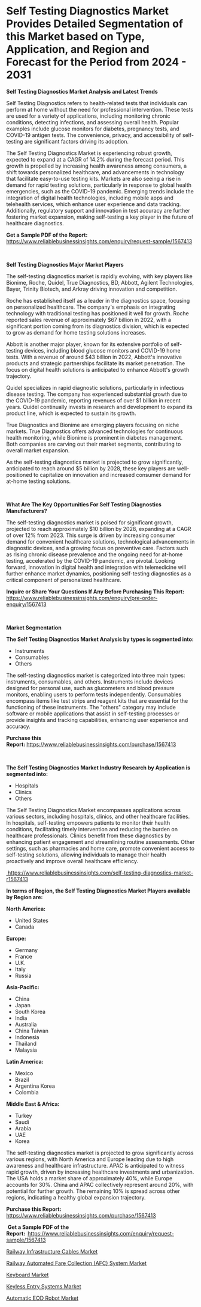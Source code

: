 <p><h1>Self Testing Diagnostics Market Provides Detailed Segmentation of this Market based on Type, Application, and Region and Forecast for the Period from 2024 - 2031</h1></p><p><strong>Self Testing Diagnostics Market Analysis and Latest Trends</strong></p>
<p><p>Self Testing Diagnostics refers to health-related tests that individuals can perform at home without the need for professional intervention. These tests are used for a variety of applications, including monitoring chronic conditions, detecting infections, and assessing overall health. Popular examples include glucose monitors for diabetes, pregnancy tests, and COVID-19 antigen tests. The convenience, privacy, and accessibility of self-testing are significant factors driving its adoption.</p><p>The Self Testing Diagnostics Market is experiencing robust growth, expected to expand at a CAGR of 14.2% during the forecast period. This growth is propelled by increasing health awareness among consumers, a shift towards personalized healthcare, and advancements in technology that facilitate easy-to-use testing kits. Markets are also seeing a rise in demand for rapid testing solutions, particularly in response to global health emergencies, such as the COVID-19 pandemic. Emerging trends include the integration of digital health technologies, including mobile apps and telehealth services, which enhance user experience and data tracking. Additionally, regulatory support and innovation in test accuracy are further fostering market expansion, making self-testing a key player in the future of healthcare diagnostics.</p></p>
<p><strong>Get a Sample PDF of the Report:&nbsp;</strong> <a href="https://www.reliablebusinessinsights.com/enquiry/request-sample/1567413">https://www.reliablebusinessinsights.com/enquiry/request-sample/1567413</a></p>
<p>&nbsp;</p>
<p><strong>Self Testing Diagnostics Major Market Players</strong></p>
<p><p>The self-testing diagnostics market is rapidly evolving, with key players like Bionime, Roche, Quidel, True Diagnostics, BD, Abbott, Agilent Technologies, Bayer, Trinity Biotech, and Arkray driving innovation and competition.</p><p>Roche has established itself as a leader in the diagnostics space, focusing on personalized healthcare. The company's emphasis on integrating technology with traditional testing has positioned it well for growth. Roche reported sales revenue of approximately $67 billion in 2022, with a significant portion coming from its diagnostics division, which is expected to grow as demand for home testing solutions increases.</p><p>Abbott is another major player, known for its extensive portfolio of self-testing devices, including blood glucose monitors and COVID-19 home tests. With a revenue of around $43 billion in 2022, Abbott's innovative products and strategic partnerships facilitate its market penetration. The focus on digital health solutions is anticipated to enhance Abbott's growth trajectory.</p><p>Quidel specializes in rapid diagnostic solutions, particularly in infectious disease testing. The company has experienced substantial growth due to the COVID-19 pandemic, reporting revenues of over $1 billion in recent years. Quidel continually invests in research and development to expand its product line, which is expected to sustain its growth.</p><p>True Diagnostics and Bionime are emerging players focusing on niche markets. True Diagnostics offers advanced technologies for continuous health monitoring, while Bionime is prominent in diabetes management. Both companies are carving out their market segments, contributing to overall market expansion.</p><p>As the self-testing diagnostics market is projected to grow significantly, anticipated to reach around $5 billion by 2028, these key players are well-positioned to capitalize on innovation and increased consumer demand for at-home testing solutions.</p></p>
<p>&nbsp;</p>
<p><strong>What Are The Key Opportunities For Self Testing Diagnostics Manufacturers?</strong></p>
<p><p>The self-testing diagnostics market is poised for significant growth, projected to reach approximately $10 billion by 2028, expanding at a CAGR of over 12% from 2023. This surge is driven by increasing consumer demand for convenient healthcare solutions, technological advancements in diagnostic devices, and a growing focus on preventive care. Factors such as rising chronic disease prevalence and the ongoing need for at-home testing, accelerated by the COVID-19 pandemic, are pivotal. Looking forward, innovation in digital health and integration with telemedicine will further enhance market dynamics, positioning self-testing diagnostics as a critical component of personalized healthcare.</p></p>
<p><strong>Inquire or Share Your Questions If Any Before Purchasing This Report:</strong> <a href="https://www.reliablebusinessinsights.com/enquiry/pre-order-enquiry/1567413">https://www.reliablebusinessinsights.com/enquiry/pre-order-enquiry/1567413</a></p>
<p>&nbsp;</p>
<p><strong>Market Segmentation</strong></p>
<p><strong>The Self Testing Diagnostics Market Analysis by types is segmented into:</strong></p>
<p><ul><li>Instruments</li><li>Consumables</li><li>Others</li></ul></p>
<p><p>The self-testing diagnostics market is categorized into three main types: instruments, consumables, and others. Instruments include devices designed for personal use, such as glucometers and blood pressure monitors, enabling users to perform tests independently. Consumables encompass items like test strips and reagent kits that are essential for the functioning of these instruments. The "others" category may include software or mobile applications that assist in self-testing processes or provide insights and tracking capabilities, enhancing user experience and accuracy.</p></p>
<p><strong>Purchase this Report:&nbsp;</strong><a href="https://www.reliablebusinessinsights.com/purchase/1567413">https://www.reliablebusinessinsights.com/purchase/1567413</a></p>
<p>&nbsp;</p>
<p><strong>The Self Testing Diagnostics Market Industry Research by Application is segmented into:</strong></p>
<p><ul><li>Hospitals</li><li>Clinics</li><li>Others</li></ul></p>
<p><p>The Self Testing Diagnostics Market encompasses applications across various sectors, including hospitals, clinics, and other healthcare facilities. In hospitals, self-testing empowers patients to monitor their health conditions, facilitating timely intervention and reducing the burden on healthcare professionals. Clinics benefit from these diagnostics by enhancing patient engagement and streamlining routine assessments. Other settings, such as pharmacies and home care, promote convenient access to self-testing solutions, allowing individuals to manage their health proactively and improve overall healthcare efficiency.</p></p>
<p><a href="https://www.reliablebusinessinsights.com/self-testing-diagnostics-market-r1567413">&nbsp;https://www.reliablebusinessinsights.com/self-testing-diagnostics-market-r1567413</a></p>
<p><strong>In terms of Region, the Self Testing Diagnostics Market Players available by Region are:</strong></p>
<p>
    <p> <strong> North America: </strong>
        <ul>
            <li>United States</li>
            <li>Canada</li>
        </ul>
        </p> 
    <p> <strong> Europe: </strong>
        <ul>
            <li>Germany</li>
            <li>France</li>
            <li>U.K.</li>
            <li>Italy</li>
            <li>Russia</li>
        </ul>
        </p> 
    <p> <strong> Asia-Pacific: </strong>
        <ul>
            <li>China</li>
            <li>Japan</li>
            <li>South Korea</li>
            <li>India</li>
            <li>Australia</li>
            <li>China Taiwan</li>
            <li>Indonesia</li>
            <li>Thailand</li>
            <li>Malaysia</li>
        </ul>
        </p> 
    <p> <strong> Latin America: </strong>
        <ul>
            <li>Mexico</li>
            <li>Brazil</li>
            <li>Argentina Korea</li>
            <li>Colombia</li>
        </ul>
        </p> 
    <p> <strong> Middle East & Africa: </strong>
        <ul>
            <li>Turkey</li>
            <li>Saudi</li>
            <li>Arabia</li>
            <li>UAE</li>
            <li>Korea</li>
        </ul>
    </p>
    </p>
<p><p>The self-testing diagnostics market is projected to grow significantly across various regions, with North America and Europe leading due to high awareness and healthcare infrastructure. APAC is anticipated to witness rapid growth, driven by increasing healthcare investments and urbanization. The USA holds a market share of approximately 40%, while Europe accounts for 30%. China and APAC collectively represent around 20%, with potential for further growth. The remaining 10% is spread across other regions, indicating a healthy global expansion trajectory.</p></p>
<p><strong>Purchase this Report: </strong><a href="https://www.reliablebusinessinsights.com/purchase/1567413">https://www.reliablebusinessinsights.com/purchase/1567413</a></p>
<p>&nbsp;<strong>Get a Sample PDF of the Report:&nbsp;&nbsp;</strong><a href="https://www.reliablebusinessinsights.com/enquiry/request-sample/1567413">https://www.reliablebusinessinsights.com/enquiry/request-sample/1567413</a></p>
<p><strong></strong></p>
<p><p><a href="https://issuu.com/reportprime-2/docs/railway-infrastructure-cables-marke_56140c14df691c">Railway Infrastructure Cables Market</a></p><p><a href="https://issuu.com/reportprime-2/docs/railway-automated-fare-collection-a_7d276ca58b96f6">Railway Automated Fare Collection (AFC) System Market</a></p><p><a href="https://www.linkedin.com/pulse/keyboard-market-size-share-analysis-growth-trends-forecasts-k0kyf?trackingId=eOP7jv0tRnC9Ex9ck9KhaQ%3D%3D">Keyboard Market</a></p><p><a href="https://www.linkedin.com/pulse/keyless-entry-systems-market-forecasts-trends-impact-analysis-tnkef">Keyless Entry Systems Market</a></p><p><a href="https://medium.com/@debabratabiswas6480/automatic-eod-robot-market-a-global-and-regional-analysis-focus-on-region-country-level-fb3afc0d9677?postPublishedType=repub">Automatic EOD Robot Market</a></p></p>